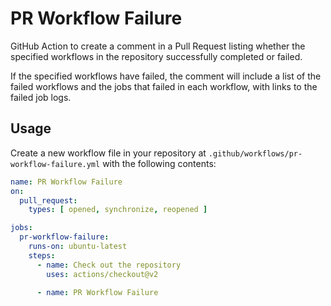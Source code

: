 # PR Workflow Failure

GitHub Action to create a comment in a Pull Request listing whether the specified workflows in the repository successfully completed or failed.

If the specified workflows have failed, the comment will include a list of the failed workflows and the jobs that failed in each workflow, with links to the failed job logs.

## Usage

Create a new workflow file in your repository at `.github/workflows/pr-workflow-failure.yml` with the following contents:

```yaml
name: PR Workflow Failure
on:
  pull_request:
    types: [ opened, synchronize, reopened ]

jobs:
  pr-workflow-failure:
    runs-on: ubuntu-latest
    steps:
      - name: Check out the repository
        uses: actions/checkout@v2
    
      - name: PR Workflow Failure

```